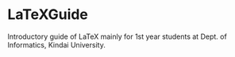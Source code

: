 # LaTeXGuide
Introductory guide of LaTeX mainly for 1st year students at Dept. of Informatics, Kindai University.
